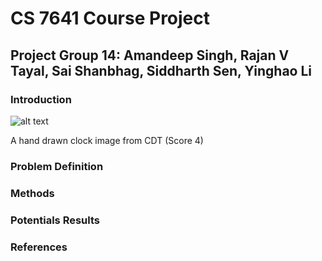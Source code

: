 # CS 7641 Course Project

## Project Group 14: Amandeep Singh, Rajan V Tayal, Sai Shanbhag, Siddharth Sen, Yinghao Li

### Introduction
![alt text](https://d3000t1r8yrm6n.cloudfront.net/uploads/ckeditor/pictures/236/image.png)
<figcaption>A hand drawn clock image from CDT (Score 4)</figcaption>


### Problem Definition

### Methods

### Potentials Results

### References
